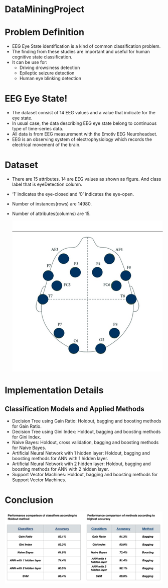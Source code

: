 # DataMiningProject 

# Problem Definition
  - EEG Eye State identification is a kind of common classification problem.
  - The finding from these studies are important and useful for  human cognitive state classification. 
  - It can be use for:
    - Driving drowsiness detection
    - Epileptic seizure detection
    - Human eye blinking detection

# EEG Eye State!
  - The dataset consist of 14 EEG values and a value that indicate for the eye state. 
  - In usual case, the data describing EEG eye state belong to continuous type of time-series data.
  - All data is from EEG measurement with the Emotiv EEG Neuroheadset. 
  - EEG is an observing system of electrophysiology which records the electrical movement of the brain. 
  
# Dataset
  - There are 15 attributes. 14 are EEG values as shown as figure. And class label that is eyeDetection column. 
  - ‘1’ indicates the eye-closed and ‘0’ indicates the eye-open. 
  - Number of instances(rows) are 14980.
  - Number of attributes(columns) are 15. 
    
    ![Screenshot](imgs/eegeye.jpg)
    
# Implementation Details 
 ## Classification Models and Applied Methods
 - Decision Tree using Gain Ratio: Holdout, bagging and boosting methods for Gain Ratio.
 - Decision Tree using Gini Index: Holdout, bagging and boosting methods for Gini Index.
 - Naive Bayes: Holdout, cross validation, bagging and boosting methods for Naive Bayes. 
 - Artificial Neural Network with 1 hidden layer: Holdout, bagging and boosting methods for ANN with 1 hidden layer. 
 - Artificial Neural Network with 2 hidden layer: Holdout, bagging and boosting methods for ANN with 2 hidden layer.
 - Support Vector Machines: Holdout, bagging and boosting methods for Support Vector Machines.
  
# Conclusion

   ![Screenshot](imgs/conc.png)
